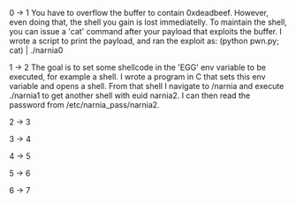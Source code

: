 0 -> 1
You have to overflow the buffer to contain 0xdeadbeef. However, even doing that, the shell you gain is lost immediatelly.
To maintain the shell, you can issue a 'cat' command after your payload that exploits the buffer.
I wrote a script to print the payload, and ran the exploit as: (python pwn.py; cat) | ./narnia0

1 -> 2
The goal is to set some shellcode in the 'EGG' env variable to be executed, for example a shell.
I wrote a program in C that sets this env variable and opens a shell. From that shell I navigate to /narnia and execute ./narnia1 to get another shell with euid narnia2. I can then read the password from /etc/narnia_pass/narnia2.

2 -> 3

3 -> 4

4 -> 5

5 -> 6

6 -> 7